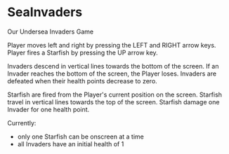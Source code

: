 # SeaInvaders
Our Undersea Invaders Game

Player moves left and right by pressing the LEFT and RIGHT arrow keys.
Player fires a Starfish by pressing the UP arrow key.

Invaders descend in vertical lines towards the bottom of the screen.
If an Invader reaches the bottom of the screen, the Player loses.
Invaders are defeated when their health points decrease to zero.

Starfish are fired from the Player's current position on the screen.
Starfish travel in vertical lines towards the top of the screen.
Starfish damage one Invader for one health point.

Currently:
- only one Starfish can be onscreen at a time
- all Invaders have an initial health of 1
